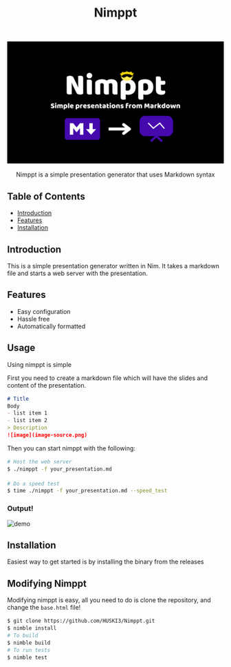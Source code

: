 <h1 align="center"> Nimppt </h1> <br>
<p align="center">
  <a href="https://github.com/HUSKI3/Nimppt">
    <img alt="Nimppt" title="Nimppt" src="https://raw.githubusercontent.com/HUSKI3/Nimppt/main/resources/Nimppt.png">
  </a>
</p>

<p align="center">
  Nimppt is a simple presentation generator that uses Markdown syntax
</p>

## Table of Contents

- [Introduction](#introduction)
- [Features](#features)
- [Installation](#installation)

## Introduction
This is a simple presentation generator written in Nim. It takes a markdown file and starts a web server with the presentation.

## Features

- Easy configuration
- Hassle free
- Automatically formatted

## Usage
Using nimppt is simple

First you need to create a markdown file which will have the slides and content of the presentation.
```md
# Title
Body
- list item 1
- list item 2
> Description
![image](image-source.png)
```

Then you can start nimppt with the following:
```bash
# Host the web server
$ ./nimppt -f your_presentation.md

# Do a speed test
$ time ./nimppt -f your_presentation.md --speed_test
```

### Output!
![demo](https://cdn.lewd.host/LnMxupgT.gif)

## Installation
Easiest way to get started is by installing the binary from the releases

## Modifying Nimppt
Modifying nimppt is easy, all you need to do is clone the repository, and change the `base.html` file!

```bash
$ git clone https://github.com/HUSKI3/Nimppt.git
$ nimble install
# To build
$ nimble build
# To run tests
$ nimble test
```
